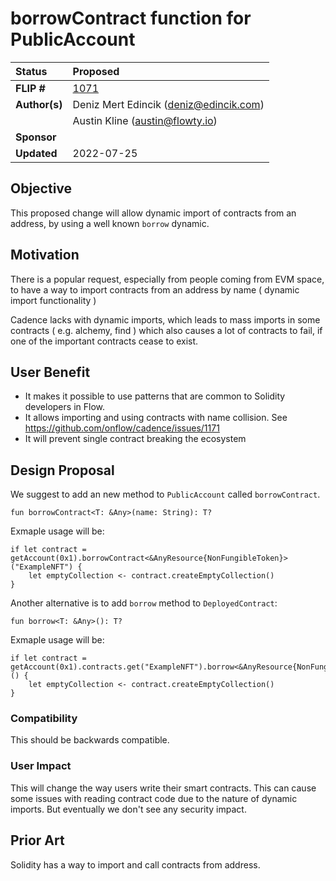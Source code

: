 # borrowContract function for PublicAccount

| Status        | Proposed    												  |
:-------------- |:------------------------------------------------------------|
| **FLIP #**    | [1071](https://github.com/onflow/flow/pull/1071)  	 		  |
| **Author(s)** | Deniz Mert Edincik (deniz@edincik.com)  					  |
|				| Austin Kline (austin@flowty.io)  							  | 
| **Sponsor**   | 														      |
| **Updated**   | 2022-07-25                                    			  |

## Objective

This proposed change will allow dynamic import of contracts from an address, by
using a well known `borrow` dynamic.

## Motivation

There is a popular request, especially from people coming from EVM space, to
have a way to import contracts from an address by name ( dynamic import
functionality )

Cadence lacks with dynamic imports, which leads to mass imports in some 
contracts ( e.g. alchemy, find ) which also causes a lot of contracts to fail, 
if one of the important contracts cease to exist. 

## User Benefit

- It makes it possible to use patterns that are common to Solidity developers 
in Flow. 
- It allows importing and using contracts with name collision. See https://github.com/onflow/cadence/issues/1171
- It will prevent single contract breaking the ecosystem

## Design Proposal

We suggest to add an new method to `PublicAccount` called `borrowContract`.

```cadence 
fun borrowContract<T: &Any>(name: String): T?
```

Exmaple usage will be:

```cadence 
if let contract = getAccount(0x1).borrowContract<&AnyResource{NonFungibleToken}>("ExampleNFT") {
	let emptyCollection <- contract.createEmptyCollection()
}
```

Another alternative is to add `borrow` method to `DeployedContract`:

```cadence 
fun borrow<T: &Any>(): T?
```

Exmaple usage will be:

```cadence 
if let contract = getAccount(0x1).contracts.get("ExampleNFT").borrow<&AnyResource{NonFungibleToken}>() {
	let emptyCollection <- contract.createEmptyCollection()
}
```

### Compatibility

This should be backwards compatible. 

### User Impact

This will change the way users write their smart contracts. This can cause some issues with reading contract code due to the nature of dynamic imports. But eventually we don't see any security impact. 


## Prior Art

Solidity has a way to import and call contracts from address. 
